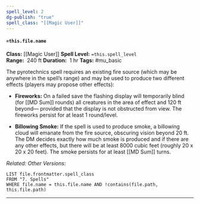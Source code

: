 ```yaml
---
spell_level: 2
dg-publish: "true"
spell_class: "[[Magic User]]"
---
```


#### `=this.file.name`

**Class:** [[Magic User]]
**Spell Level:** `=this.spell_level`  
**Range:**  240 ft
**Duration:**  1 hr
**Tags:** #mu_basic 

The pyrotechnics spell requires an existing fire source (which may be anywhere in the spell’s range) and may be used to produce two different effects (players may propose other effects):

- **Fireworks:** On a failed save the flashing display will temporarily blind (for [[MD Sum]] rounds) all creatures in the area of effect and 120 ft beyond— provided that the display is not obstructed from view. The fireworks persist for at least 1 round/level.

- **Billowing Smoke:** If the spell is used to produce smoke, a billowing cloud will emanate from the fire source, obscuring vision beyond 20 ft. The DM decides exactly how much smoke is produced and if there are any other effects, but there will be at least 8000 cubic feet (roughly 20 x 20 x 20 feet). The smoke persists for at least [[MD Sum]] turns.

*Related:*
*Other Versions:*
```dataview
LIST file.frontmatter.spell_class
FROM "7. Spells"
WHERE file.name = this.file.name AND !contains(file.path, this.file.path)
```
___

